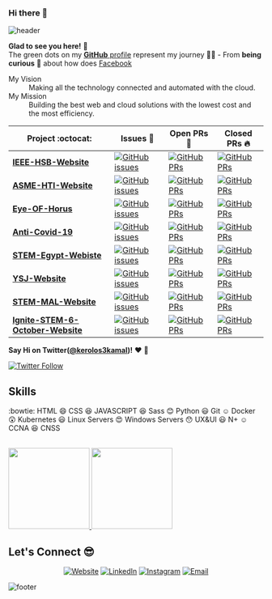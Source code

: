 ### Hi there 👋

<!--
**drymak/drymak** is a ✨ _special_ ✨ repository because its `README.md` (this file) appears on your GitHub profile.

Here are some ideas to get you started:

- 🔭 I’m currently working on ...
- 🌱 I’m currently learning ...
- 👯 I’m looking to collaborate on ...
- 🤔 I’m looking for help with ...
- 💬 Ask me about ...
- 📫 How to reach me: ...
- 😄 Pronouns: ...
- ⚡ Fun fact: ...
-->
![header](https://capsule-render.vercel.app/api?type=wave&color=gradient&height=280&section=header&text=Hi%20there%20👋&fontSize=90)


**Glad to see you here!** :star_struck: <br> The green dots on my [**GitHub** profile](https://github.com/drymak?tab=repositories) represent my journey :running_man: - From **being curious** :thinking: about how does [Facebook](https://www.facebook.com/kerolos3kamal/) 

<dl>
  <dt>My Vision </dt>
  <dd>Making all the technology connected and automated with the cloud.</dd>

  <dt>My Mission</dt>
  <dd>Building the best web and cloud solutions with the lowest cost and the most efficiency.</dd>
</dl>

|      Project :octocat:   |     Issues :bug:   | Open PRs :bell:  | Closed PRs :fire:  |
|-------------|-------------------|---|---|
| [**IEEE-HSB-Website**](https://github.com/ieeehelwanstudentbranch/IEEEHSB_main_site) | [![GitHub issues](https://img.shields.io/github/issues/ieeehelwanstudentbranch/IEEEHSB_main_site?color=green&logo=github&style=flat)](https://github.com/ieeehelwanstudentbranch/IEEEHSB_main_site/issues) | [![GitHub PRs](https://img.shields.io/github/issues-pr/ieeehelwanstudentbranch/IEEEHSB_main_site?style=flat&logo=github)](https://github.com/ieeehelwanstudentbranch/IEEEHSB_main_site/pulls)  | [![GitHub PRs](https://img.shields.io/github/issues-pr-closed/ieeehelwanstudentbranch/IEEEHSB_main_site?style=flat&color=critical&logo=github)](https://github.com/ieeehelwanstudentbranch/IEEEHSB_main_site/pulls?q=is%3Apr+is%3Aclosed)  |
| [**ASME-HTI-Website**](https://github.com/drymak/ASME-HTI-Website) | [![GitHub issues](https://img.shields.io/github/issues/drymak/ASME-HTI-Website?color=green&logo=github&style=flat)](https://github.com/drymak/ASME-HTI-Website/issues) | [![GitHub PRs](https://img.shields.io/github/issues-pr/drymak/ASME-HTI-Website?style=flat&logo=github)](https://github.com/drymak/ASME-HTI-Website/pulls)  | [![GitHub PRs](https://img.shields.io/github/issues-pr-closed/drymak/ASME-HTI-Website?style=flat&color=critical&logo=github)](https://github.com/drymak/ASME-HTI-Website/pulls?q=is%3Apr+is%3Aclosed)   |
| [**Eye-OF-Horus**](https://github.com/drymak/Eye-OF-Horus) | [![GitHub issues](https://img.shields.io/github/issues/drymak/Eye-OF-Horus?color=green&logo=github&style=flat)](https://github.com/drymak/Eye-OF-Horus/issues) | [![GitHub PRs](https://img.shields.io/github/issues-pr/drymak/Eye-OF-Horus?style=flat&logo=github)](https://github.com/drymak/Eye-OF-Horus/pulls)  | [![GitHub PRs](https://img.shields.io/github/issues-pr-closed/drymak/Eye-OF-Horus?style=flat&color=critical&logo=github)](https://github.com/drymak/Eye-OF-Horus/pulls?q=is%3Apr+is%3Aclosed)   |
| [**Anti-Covid-19**](https://github.com/drymak/anti-covid19) | [![GitHub issues](https://img.shields.io/github/issues/drymak/anti-covid19?color=green&logo=github&style=flat)](https://github.com/drymak/anti-covid19/issues) | [![GitHub PRs](https://img.shields.io/github/issues-pr/drymak/anti-covid19?style=flat&logo=github)](https://github.com/drymak/anti-covid19/pulls)  | [![GitHub PRs](https://img.shields.io/github/issues-pr-closed/drymak/anti-covid19?style=flat&color=critical&logo=github)](https://github.com/drymak/anti-covid19/pulls?q=is%3Apr+is%3Aclosed)   |
| [**STEM-Egypt-Webiste**](https://github.com/drymak/STEM-Egypt) | [![GitHub issues](https://img.shields.io/github/issues/drymak/STEM-Egypt?color=green&logo=github&style=flat)](https://github.com/drymak/STEM-Egypt/issues) | [![GitHub PRs](https://img.shields.io/github/issues-pr/drymak/anti-covid19?style=flat&logo=github)](https://github.com/drymak/STEM-Egypt/pulls)  | [![GitHub PRs](https://img.shields.io/github/issues-pr-closed/drymak/STEM-Egypt?style=flat&color=critical&logo=github)](https://github.com/drymak/STEM-Egypt/pulls?q=is%3Apr+is%3Aclosed)   |
| [**YSJ-Website**](https://github.com/drymak/YSJ) | [![GitHub issues](https://img.shields.io/github/issues/drymak/YSJ?color=green&logo=github&style=flat)](https://github.com/drymak/YSJ/issues) | [![GitHub PRs](https://img.shields.io/github/issues-pr/drymak/YSJ?style=flat&logo=github)](https://github.com/drymak/YSJ/pulls)  | [![GitHub PRs](https://img.shields.io/github/issues-pr-closed/drymak/YSJ?style=flat&color=critical&logo=github)](https://github.com/drymak/YSJ/pulls?q=is%3Apr+is%3Aclosed)   |
| [**STEM-MAL-Website**](https://github.com/drymak/STEM-MAL) | [![GitHub issues](https://img.shields.io/github/issues/drymak/STEM-MAL?color=green&logo=github&style=flat)](https://github.com/drymak/STEM-MAL/issues) | [![GitHub PRs](https://img.shields.io/github/issues-pr/drymak/STEM-MAL?style=flat&logo=github)](https://github.com/drymak/STEM-MAL/pulls)  | [![GitHub PRs](https://img.shields.io/github/issues-pr-closed/drymak/STEM-MAL?style=flat&color=critical&logo=github)](https://github.com/drymak/STEM-MAL/pulls?q=is%3Apr+is%3Aclosed)   |
| [**Ignite-STEM-6-October-Website**](https://github.com/drymak/ignite6oct) | [![GitHub issues](https://img.shields.io/github/issues/drymak/ignite6oct?color=green&logo=github&style=flat)](https://github.com/drymak/ignite6oct/issues) | [![GitHub PRs](https://img.shields.io/github/issues-pr/drymak/ignite6oct?style=flat&logo=github)](https://github.com/drymak/ignite6oct/pulls)  | [![GitHub PRs](https://img.shields.io/github/issues-pr-closed/drymak/ignite6oct?style=flat&color=critical&logo=github)](https://github.com/drymak/ignite6oct/pulls?q=is%3Apr+is%3Aclosed)   |


**Say Hi on Twitter([@kerolos3kamal](https://twitter.com/kerolos3kamal))!** :heart: 💬

[![Twitter Follow](https://img.shields.io/twitter/follow/kerolos3kamal?style=social)](https://twitter.com/kerolos3kamal)
<!--
**pavlyhalim/pavlyhalim** is a ✨ _special_ ✨ repository because its `README.md` (this file) appears on your GitHub profile.
Here are some ideas to get you started:
- 🔭 I’m currently working on AI Project:heart:
- 🌱 I’m currently learning Computer vision
- 👯 I’m looking to collaborate with My Friends
- 🤔 I’m looking for help on finding a jop
- 💬 Ask me about Skills
- 📫 How to reach me: Facebook
- 😄 Pronouns: he/his/him
- ⚡ Fun fact: Almost any powered with electricity needs to be coded. Can you imagine?!
-->

## Skills
:bowtie: HTML
:smile: CSS
:satisfied: JAVASCRIPT
:laughing: Sass
:blush: Python
:smiley: Git
:relaxed: Docker
:astonished: Kubernetes
:smiley: Linux Servers
:heart_eyes: Windows Servers
:hushed: UX&UI
:smiley: N+
:relaxed: CCNA
:satisfied: CNSS



<br/>
<a href="https://github.com/drymak">
  <img height="160em" src="https://github-readme-stats.vercel.app/api?username=drymak&theme=dracula&show_icons=true" />
  <img height="160em" src="https://github-readme-stats.vercel.app/api/top-langs/?username=drymak&theme=dracula&layout=compact" />
</a>

<br/>

## Let's Connect :sunglasses:
<p align="center">
<a href="https://www.drymak.tk/"><img alt="Website" src="https://img.shields.io/badge/Website-www.drymak.tk-blue?style=flat-square&logo=google-chrome"></a>
<a href="https://www.linkedin.com/in/kerolos-gad/"><img alt="LinkedIn" src="https://img.shields.io/badge/LinkedIn-Kerolos%20Gad-blue?style=flat-square&logo=linkedin"></a>
<a href="https://www.instagram.com/kerolos3kamal/"><img alt="Instagram" src="https://img.shields.io/badge/Instagram-Kerolos%20Kamal%20Kamel-blue?style=flat-square&logo=instagram"></a>
<a href="mailto:18147@stemegypt.edu.eg"><img alt="Email" src="https://img.shields.io/badge/Email-18147@stemegypt.edu.eg-blue?style=flat-square&logo=gmail"></a>
</p>

![footer](https://capsule-render.vercel.app/api?type=wave&color=gradient&height=150&section=footer)

